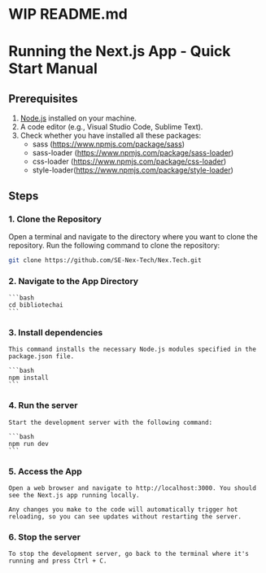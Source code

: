 # WIP README.md

# Running the Next.js App - Quick Start Manual

## Prerequisites

1. [Node.js](https://nodejs.org/) installed on your machine.
2. A code editor (e.g., Visual Studio Code, Sublime Text).
3. Check whether you have installed all these packages:
   - sass (https://www.npmjs.com/package/sass)
   - sass-loader (https://www.npmjs.com/package/sass-loader)
   - css-loader (https://www.npmjs.com/package/css-loader)
   - style-loader(https://www.npmjs.com/package/style-loader)

## Steps

### 1. Clone the Repository

Open a terminal and navigate to the directory where you want to clone the repository. Run the following command to clone the repository:

```bash
git clone https://github.com/SE-Nex-Tech/Nex.Tech.git
```

### 2. Navigate to the App Directory

    ```bash
    cd bibliotechai
    ```

### 3. Install dependencies

    This command installs the necessary Node.js modules specified in the package.json file.

    ```bash
    npm install
    ```

### 4. Run the server

    Start the development server with the following command:

    ```bash
    npm run dev
    ```

### 5. Access the App

    Open a web browser and navigate to http://localhost:3000. You should see the Next.js app running locally.

    Any changes you make to the code will automatically trigger hot reloading, so you can see updates without restarting the server.

### 6. Stop the server

    To stop the development server, go back to the terminal where it's running and press Ctrl + C.
